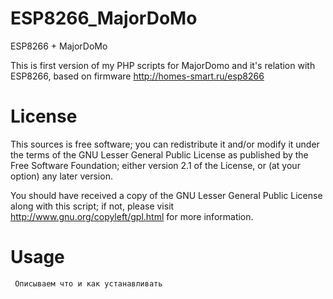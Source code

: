 ESP8266_MajorDoMo
=================

ESP8266 + MajorDoMo

This is first version of my PHP scripts for MajorDomo and it's relation with ESP8266, based on firmware http://homes-smart.ru/esp8266


License
=======

This sources is free software; you can redistribute it and/or modify it under the terms of
the GNU Lesser General Public License as published by the Free Software Foundation;
either version 2.1 of the License, or (at your option) any later version.

You should have received a copy of the GNU Lesser General Public License along with this
script; if not, please visit http://www.gnu.org/copyleft/gpl.html for more information.


Usage
=====

     Описываем что и как устанавливать